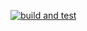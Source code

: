 [![build and test](https://github.com/Satana6699/MedicalProductsSystem-L3/actions/workflows/dotnet-desktop.yml/badge.svg)](https://github.com/Satana6699/MedicalProductsSystem-L3/actions/workflows/dotnet-desktop.yml)
